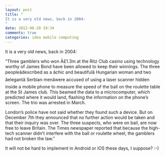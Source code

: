 ```yaml
---
layout: post
title: "
It is a very old news, back in 2004:
"
date: 2012-06-28 19:34
comments: true
categories: idea mobile computing
---
```


It is a very old news, back in 2004:


“Three gamblers who won Â£1.3m at the Ritz Club casino using technology worthy of James Bond have been allowed to keep their winnings. The three peopleâdescribed as a âchic and beautifulâ Hungarian woman and two âelegantâ Serbian menâwere accused of using a laser scanner hidden inside a mobile phone to measure the speed of the ball on the roulette table at the St James club. This beamed the data to a microcomputer, which predicted where it would land, flashing the information on the phone’s screen. The trio was arrested in March.


London’s police have not said whether they found such a device. But on December 7th they announced that no further action would be taken and that their inquiry was over. The three suspects, who were on bail, are now free to leave Britain. The Times newspaper reported that because the high-tech scanner didn’t interfere with the ball or roulette wheel, the gamblers had not broken the law.”


It will not be hard to implement in Android or iOS these days, I suppose? :-)

